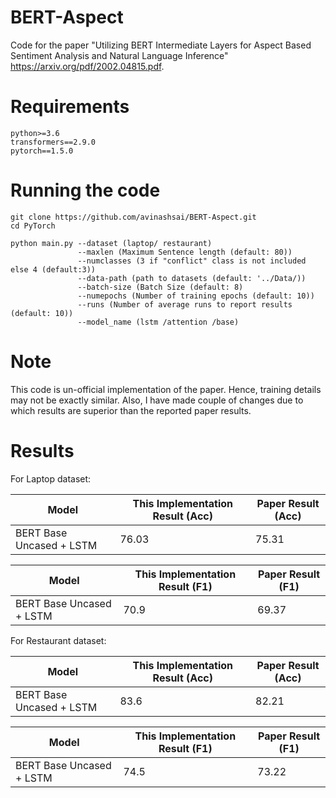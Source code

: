 # BERT-Aspect
Code for the paper "Utilizing BERT Intermediate Layers for Aspect Based Sentiment Analysis and Natural Language Inference" https://arxiv.org/pdf/2002.04815.pdf.

# Requirements
```
python>=3.6
transformers==2.9.0
pytorch==1.5.0
```
# Running the code
```
git clone https://github.com/avinashsai/BERT-Aspect.git
cd PyTorch
```
```
python main.py --dataset (laptop/ restaurant)
               --maxlen (Maximum Sentence length (default: 80))
               --numclasses (3 if "conflict" class is not included else 4 (default:3))
               --data-path (path to datasets (default: '../Data/))
               --batch-size (Batch Size (default: 8)
               --numepochs (Number of training epochs (default: 10))
               --runs (Number of average runs to report results (default: 10))
               --model_name (lstm /attention /base)
```
# Note
This code is un-official implementation of the paper. Hence, training details may not be exactly similar. Also, I have made couple of changes due to which results are superior than the reported paper results.

# Results

For Laptop dataset:

| Model | This Implementation Result (Acc) | Paper Result (Acc) | 
|-------|----------------------------------|--------------------|
| BERT Base Uncased + LSTM | 76.03 | 75.31 |

| Model | This Implementation Result (F1) | Paper Result (F1) | 
|-------|----------------------------------|--------------------|
| BERT Base Uncased + LSTM | 70.9 | 69.37 |

For Restaurant dataset:

| Model | This Implementation Result (Acc) | Paper Result (Acc) | 
|-------|----------------------------------|--------------------|
| BERT Base Uncased + LSTM | 83.6 | 82.21 |

| Model | This Implementation Result (F1) | Paper Result (F1) | 
|-------|----------------------------------|--------------------|
| BERT Base Uncased + LSTM | 74.5 | 73.22 |
